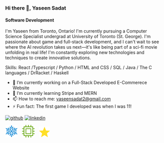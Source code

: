 ### Hi there 👋, Yaseen Sadat
#### Software Development
I'm Yaseen from Toronto, Ontario! I'm currently pursuing a Computer Science Specialist undergrad at University of Toronto (St. George). I'm passionate about game and full-stack development, and I can't wait to see where the AI revolution takes us next—it's like being part of a sci-fi movie unfolding in real life! I'm constantly exploring new technologies and techniques to create innovative solutions.

Skills: React /Typescript / Python / HTML and CSS / SQL / Java / The C languages / DrRacket / Haskell

- 🔭 I’m currently working on a Full-Stack Developed E-Commerece Website  
- 🌱 I’m currently learning Stripe and MERN
- 📫 How to reach me: yaseensadat2@gmail.com 
- ⚡ Fun fact: The first game I developed was when I was 11! 


[<img src='https://cdn.jsdelivr.net/npm/simple-icons@3.0.1/icons/github.svg' alt='github' height='40'>](https://github.com/YaseenSadat)  [<img src='https://cdn.jsdelivr.net/npm/simple-icons@3.0.1/icons/linkedin.svg' alt='linkedin' height='40'>](https://www.linkedin.com/in/yaseen-sadat/)  

<a href='https://archiveprogram.github.com/'><img src='https://raw.githubusercontent.com/acervenky/animated-github-badges/master/assets/acbadge.gif' width='40' height='40'></a> <a href='https://docs.github.com/en/developers'><img src='https://raw.githubusercontent.com/acervenky/animated-github-badges/master/assets/devbadge.gif' width='40' height='40'></a> <a href='https://stars.github.com/'><img src='https://raw.githubusercontent.com/acervenky/animated-github-badges/master/assets/starbadge.gif' width='35' height='35'></a> 

